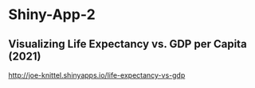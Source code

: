 # Shiny-App-2

## Visualizing Life Expectancy vs. GDP per Capita (2021)

http://joe-knittel.shinyapps.io/life-expectancy-vs-gdp
